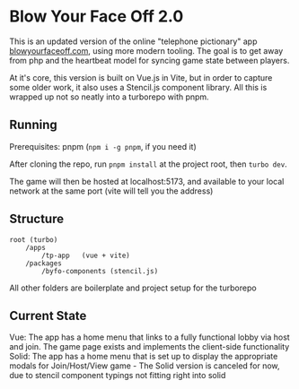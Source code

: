# Blow Your Face Off 2.0

This is an updated version of the online "telephone pictionary" app [blowyourfaceoff.com](https://blowyourfaceoff.com), using more modern tooling. The goal is to get away from php and the heartbeat model for syncing game state between players.

At it's core, this version is built on Vue.js in Vite, but in order to capture some older work, it also uses a Stencil.js component library. All this is wrapped up not so neatly into a turborepo with pnpm.

## Running

Prerequisites: pnpm (`npm i -g pnpm`, if you need it)

After cloning the repo, run `pnpm install` at the project root, then `turbo dev`. 

The game will then be hosted at localhost:5173, and available to your local network at the same port (vite will tell you the address)

## Structure

```
root (turbo)
    /apps
        /tp-app   (vue + vite)
    /packages
        /byfo-components (stencil.js)
```
All other folders are boilerplate and project setup for the turborepo

## Current State
Vue: The app has a home menu that links to a fully functional lobby via host and join. The game page exists and implements the client-side functionality
Solid: The app has a home menu that is set up to display the appropriate modals for Join/Host/View game
    - The Solid version is canceled for now, due to stencil component typings not fitting right into solid